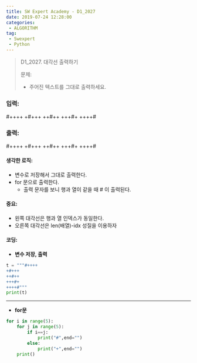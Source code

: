 ```yaml
---
title: SW Expert Academy - D1_2027
date: 2019-07-24 12:28:00
categories:
 - ALGORITHM
tag:
 - Swexpert
 - Python
---
```


> D1_2027. 대각선 출력하기
>
> 문제:
>
> - 주어진 텍스트를 그대로 출력하세요.

### 입력:

#++++
+#+++
++#++
+++#+
++++#



### 출력:

#++++
+#+++
++#++
+++#+
++++#



#### 생각한 로직:

- 변수로 저장해서 그대로 출력한다.
- for 문으로 출력한다.
  - 출력 문자를 보니 행과 열이 같을 때 # 이 출력된다.



#### 중요:

- 왼쪽 대각선은 행과 열 인덱스가 동일한다.
- 오른쪽 대각선은 len(배열)-idx 성질을 이용하자



#### 코딩:

- **변수 저장, 출력**

```python
t = """#++++
+#+++
++#++
+++#+
++++#"""
print(t)
```

------

- **for문**

```python
for i in range(5):
    for j in range(5):
        if i==j:
            print("#",end="")
        else:
            print("+",end="")
    print()
```



[출처]: https://www.swexpertacademy.com/